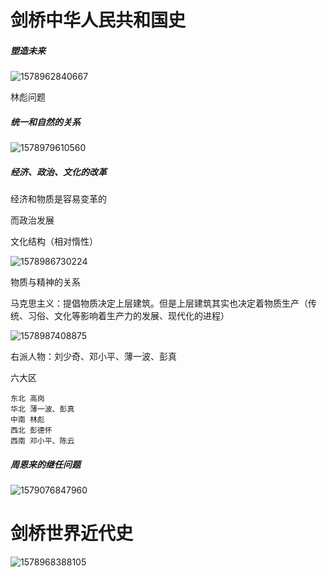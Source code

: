 # 剑桥中华人民共和国史

##### 塑造未来

![1578962840667](F:\学习\09工具\03markdown\picture\1578962840667.png)

林彪问题

##### 统一和自然的关系

![1578979610560](F:\学习\09工具\03markdown\picture\1578979610560.png)

##### 经济、政治、文化的改革

经济和物质是容易变革的

而政治发展

文化结构（相对惰性）

![1578986730224](F:\学习\09工具\03markdown\picture\1578986730224.png)

物质与精神的关系

马克思主义：提倡物质决定上层建筑。但是上层建筑其实也决定着物质生产（传统、习俗、文化等影响着生产力的发展、现代化的进程）

![1578987408875](F:\学习\09工具\03markdown\picture\1578987408875.png)

右派人物：刘少奇、邓小平、薄一波、彭真

六大区

```
东北 高岗 
华北 薄一波、彭真 
中南 林彪  
西北 彭德怀  
西南 邓小平、陈云
```

##### 周恩来的继任问题

![1579076847960](../../../../%E5%AD%A6%E4%B9%A0/11%E4%BA%BA%E6%96%87%E5%93%B2%E5%AD%A6/06%E5%8E%86%E5%8F%B2%E5%AD%A6/01%E7%9C%8B%E8%BF%87/assets/1579076847960.png)

# 剑桥世界近代史

![1578968388105](F:\学习\09工具\03markdown\picture\1578968388105.png)







